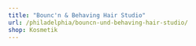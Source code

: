 ```yaml
---
title: "Bounc'n & Behaving Hair Studio"
url: /philadelphia/bouncn-und-behaving-hair-studio/
shop: Kosmetik
---
```

